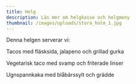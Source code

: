 ```yaml
---
title: Helg
description: Läs mer om helgkasse och helgmeny
thumbnail: /images/uploads/stora_holm_1.jpg
---
```

Denna helgen serverar vi:

Tacos med fläsksida, jalapeno och grillad gurka

Vegetarisk taco med svamp och friterade linser

Ugnspannkaka med blåbärssylt och grädde